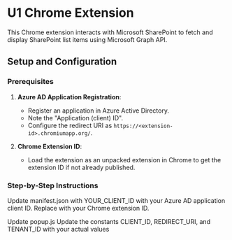 # U1 Chrome Extension

This Chrome extension interacts with Microsoft SharePoint to fetch and display SharePoint list items using Microsoft Graph API.

## Setup and Configuration

### Prerequisites

1. **Azure AD Application Registration**:
   - Register an application in Azure Active Directory.
   - Note the "Application (client) ID".
   - Configure the redirect URI as `https://<extension-id>.chromiumapp.org/`.

2. **Chrome Extension ID**:
   - Load the extension as an unpacked extension in Chrome to get the extension ID if not already published.

### Step-by-Step Instructions

Update manifest.json with YOUR_CLIENT_ID with your Azure AD application client ID.
Replace <extension-id> with your Chrome extension ID.

Update popup.js
Update the constants CLIENT_ID, REDIRECT_URI, and TENANT_ID with your actual values